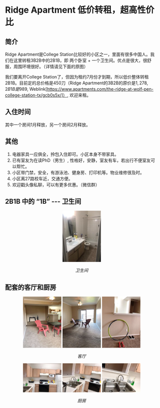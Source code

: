 # Ridge Apartment 低价转租，超高性价比
## 简介
Ridge Apartment是College Station比较好的小区之一，里面有很多中国人。我们在这里转租3B2B中的2B1B，即 两个卧室 + 一个卫生间。优点是很大，很舒服，周围环境很好。（详情请见下面的原图）


我们要离开College Station了，但因为租约7月份才到期，所以低价整体转租2B1B。目前定的总价格是450刀（Ridge Apartment的3B2B的原价是$1,278, 2B1B是$989, Weblink[https://www.apartments.com/the-ridge-at-wolf-pen-college-station-tx/gcb0s5x/]）, 欢迎来租。

## 入住时间
其中一个房间1月释放，另一个房间2月释放。

## 其他
1. 电器家具一应俱全，拎包入住即可。小区本身不带家具。
2. 已有室友为在读PhD（男生）, 性格好，安静，室友有车，若出行不便室友可以帮忙。
3. 小区带门禁，安全，有游泳池、健身房、打印机等。物业维修很及时。
4. 小区离27路校车近，交通方便。
5. 欢迎戳头像私聊，可以有更多优惠。（微信群）

## 2B1B 中的 “1B” --- 卫生间
<p align="center">
	<img src="./image/cesuo_1.jpeg"  alt="Sample" width="25%" height="25%" > 
	<p align="center">	
		<em>卫生间</em>
		 </p>
 </p>

## 配套的客厅和厨房
<p align="center">
	<img src="./image/keting_1.jpeg"  alt="Sample" width="25%" height="25%" > 
	<img src="./image/keting_2.jpeg"  alt="Sample" width="25%" height="25%" >
	<img src="./image/keting_3.jpeg"  alt="Sample" width="25%" height="25%" > 
	<p align="center">	
		<em>客厅</em>
		 </p>
 </p>


<p align="center">
	<img src="./image/chufang_1.jpeg"  alt="Sample" width="25%" height="25%" > 
	<img src="./image/chufang_2.jpeg"  alt="Sample" width="25%" height="25%" >
	<img src="./image/chufang_3.jpeg"  alt="Sample" width="25%" height="25%" > 
	<p align="center">	
		<em>厨房</em>
		 </p>
 </p>
